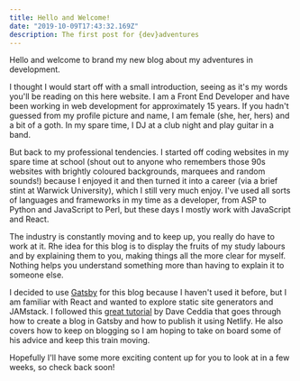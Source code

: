 ```yaml
---
title: Hello and Welcome!
date: "2019-10-09T17:43:32.169Z"
description: The first post for {dev}adventures
---
```


Hello and welcome to brand my new blog about my adventures in development.

I thought I would start off with a small introduction, seeing as it's my words you'll be reading on this here website. I am a Front End Developer and have been working in web development for approximately 15 years. If you hadn't guessed from my profile picture and name, I am female (she, her, hers) and a bit of a goth. In my spare time, I DJ at a club night and play guitar in a band.

But back to my professional tendencies. I started off coding websites in my spare time at school (shout out to anyone who remembers those 90s websites with brightly coloured backgrounds, marquees and random sounds!) because I enjoyed it and then turned it into a career (via a brief stint at Warwick University), which I still very much enjoy. I've used all sorts of languages and frameworks in my time as a developer, from ASP to Python and JavaScript to Perl, but these days I mostly work with JavaScript and React.

The industry is constantly moving and to keep up, you really do have to work at it. Rhe idea for this blog is to display the fruits of my study labours and by explaining them to you, making things all the more clear for myself. Nothing helps you understand something more than having to explain it to someone else.

I decided to use [Gatsby](https://www.gatsbyjs.org/) for this blog because I haven't used it before, but I am familiar with React and wanted to explore static site generators and JAMstack. I followed this [great tutorial](https://daveceddia.com/start-blog-gatsby-netlify/) by Dave Ceddia that goes through how to create a blog in Gatsby and how to publish it using Netlify. He also covers how to keep on blogging so I am hoping to take on board some of his advice and keep this train moving.

Hopefully I'll have some more exciting content up for you to look at in a few weeks, so check back soon! 
